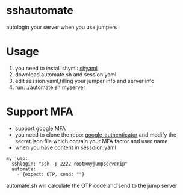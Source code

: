# sshautomate
autologin your server when you use jumpers

# Usage
1. you need to install shyml: [shyaml](https://github.com/0k/shyaml)
2. download automate.sh and session.yaml
3. edit session.yaml,filling your jumper info and server info
4. run: ./automate.sh myserver

# Support MFA 

- support google MFA
- you need to clone the repo: [google-authenticator](https://github.com/grahammitchell/google-authenticator) and modify the secret.json file which contain your MFA factor and user name
- when you have content in sessdion.yaml

```
my_jump:
  sshlogin: "ssh -p 2222 root@myjumpserverip"
  automate:
    - {expect: OTP, send: ""}
```
automate.sh will calculate the OTP code and send to the jump server
